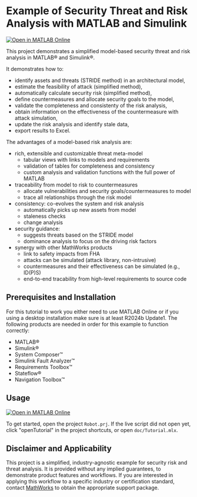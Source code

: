 # Example of Security Threat and Risk Analysis with MATLAB and Simulink
[![Open in MATLAB Online](https://www.mathworks.com/images/responsive/global/open-in-matlab-online.svg)](https://matlab.mathworks.com/open/github/v1?repo=cannyp3/example-security-risk-analysis&project=Robot.prj)

This project demonstrates a simplified model-based security threat and risk analysis in MATLAB&reg; and Simulink&reg;.

It demonstrates how to:
 * identify assets and threats (STRIDE method) in an architectural model,
 * estimate the feasibility of attack (simplified method),
 * automatically calculate security risk (simplified method),
 * define countermeasures and allocate security goals to the model,
 * validate the completeness and consistenty of the risk analysis,
 * obtain information on the effectiveness of the countermeasure with attack simulation,
 * update the risk analysis and identify stale data,
 * export results to Excel.

 The advantages of a model-based risk analysis are:
 * rich, extensible and customizable threat meta-model
   * tabular views with links to models and requirements
   * validation of tables for completeness and consistency
   * custom analysis and validation functions with the full power of MATLAB
 * traceability from model to risk to countermeasures
   * allocate vulnerabilities and security goals/countermeasures to model
   * trace all relationships through the risk model
 * consistency: co-evolves the system and risk analysis
   * automatically picks up new assets from model
   * staleness checks
   * change analysis
 * security guidance:
   * suggests threats based on the STRIDE model
   * dominance analysis to focus on the driving risk factors
 * synergy with other MathWorks products
   * link to safety impacts from FHA
   * attacks can be simulated (attack library, non-intrusive)
   * countermeasures and their effectiveness can be simulated (e.g., ID(P)S)
   * end-to-end tracability from high-level requirements to source code


## Prerequisites and Installation
For this tutorial to work you either need to use MATLAB Online or if you using a desktop installation make sure is at least R2024b Update1.
The following products are needed in order for this example to function correctly: 
 * MATLAB&reg;
 * Simulink&reg;
 * System Composer&trade;
 * Simulink Fault Analyzer&trade;
 * Requirements Toolbox&trade;
 * Stateflow&reg;
 * Navigation Toolbox&trade;

## Usage
[![Open in MATLAB Online](https://www.mathworks.com/images/responsive/global/open-in-matlab-online.svg)](https://matlab.mathworks.com/open/github/v1?repo=cannyp3/example-security-risk-analysis&project=Robot.prj)

To get started, open the project `Robot.prj`. If the live script did not open yet, click "openTutorial" in the project shortcuts, or open `doc/Tutorial.mlx`.

## Disclaimer and Applicability
This project is a simplified, industry-agnostic example for security risk and threat analysis. 
It is provided without any implied guarantees, to demonstrate product features and workflows.
If you are interested in applying this workflow to a specific industry or certification standard, contact [MathWorks](mailto:embedded-security@groups.mathworks.com) to obtain the appropriate support package.
